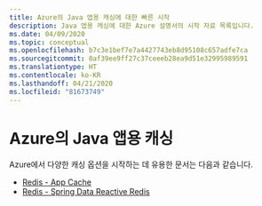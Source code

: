 ```yaml
---
title: Azure의 Java 앱용 캐싱에 대한 빠른 시작
description: Java 앱용 캐싱에 대한 Azure 설명서의 시작 자료 목록입니다.
ms.date: 04/09/2020
ms.topic: conceptual
ms.openlocfilehash: b7c3e1bef7e7a4427743eb8d95108c657adfe7ca
ms.sourcegitcommit: 0af39ee9ff27c37ceeeb28ea9d51e32995989591
ms.translationtype: HT
ms.contentlocale: ko-KR
ms.lasthandoff: 04/21/2020
ms.locfileid: "81673749"
---
```

# <a name="caching-for-java-apps-on-azure"></a>Azure의 Java 앱용 캐싱

Azure에서 다양한 캐싱 옵션을 시작하는 데 유용한 문서는 다음과 같습니다.

- [Redis - App Cache](/azure/azure-cache-for-redis/cache-java-get-started)
- [Redis - Spring Data Reactive Redis](/azure/developer/java/spring-framework/configure-spring-boot-initializer-java-app-with-redis-cache)
